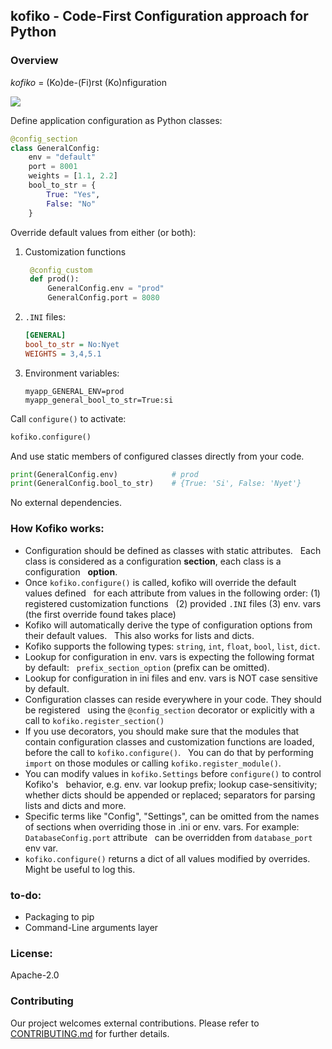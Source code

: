 ## kofiko - Code-First Configuration approach for Python 

### Overview

*kofiko* = (Ko)de-(Fi)rst (Ko)nfiguration

![](docs/kofiko-python.png)

Define application configuration as Python classes:

```python
@config_section
class GeneralConfig:
    env = "default"
    port = 8001
    weights = [1.1, 2.2]
    bool_to_str = {
        True: "Yes",
        False: "No"
    }
```

Override default values from either (or both):
1. Customization functions
   ```python
    @config_custom
    def prod():
        GeneralConfig.env = "prod"
        GeneralConfig.port = 8080
    ```

1. `.INI` files:
    ```ini
    [GENERAL]
    bool_to_str = No:Nyet
    WEIGHTS = 3,4,5.1
    ```

1. Environment variables:  
   ```
   myapp_GENERAL_ENV=prod 
   myapp_general_bool_to_str=True:si
   ```

Call `configure()` to activate:
```python
kofiko.configure()
```

And use static members of configured classes directly from your code.
```python
print(GeneralConfig.env)            # prod
print(GeneralConfig.bool_to_str)    # {True: 'Si', False: 'Nyet'}
```

No external dependencies. 

### How Kofiko works:

* Configuration should be defined as classes with static attributes. 
  Each class is considered as a configuration **section**, each class is a configuration 
  **option**.
* Once `kofiko.configure()` is called, kofiko will override the default values defined
  for each attribute from values in the following order: (1) registered customization functions
  (2) provided `.INI` files (3) env. vars (the first override found takes place)
* Kofiko will automatically derive the type of configuration options from their default values. 
  This also works for lists and dicts.
* Kofiko supports the following types: `string`, `int`, `float`, `bool`, `list`, `dict`.   
* Lookup for configuration in env. vars is expecting the following format by default: 
  `prefix_section_option` (prefix can be omitted).
* Lookup for configuration in ini files and env. vars is NOT case sensitive by default.  
* Configuration classes can reside everywhere in your code. They should be registered 
  using the `@config_section` decorator or explicitly with a call to `kofiko.register_section()`
* If you use decorators, you should make sure that the modules that contain configuration classes and customization functions are loaded, before the call to `kofiko.configure()`. 
  You can do that by performing `import` on those modules or calling `kofiko.register_module()`.
* You can modify values in `kofiko.Settings` before `configure()` to control Kofiko's 
  behavior, e.g. env. var lookup prefix; lookup case-sensitivity; whether dicts should be appended or replaced; separators for parsing lists and dicts and more.
* Specific terms like "Config", "Settings", can be omitted from the names of sections when overriding those in .ini or env. vars. For example: `DatabaseConfig.port` attribute 
  can be overridden from `database_port` env var.
* `kofiko.configure()` returns a dict of all values modified by overrides. Might be useful to log this.

### to-do:

* Packaging to pip
* Command-Line arguments layer
  
### License: 
Apache-2.0

### Contributing 

Our project welcomes external contributions. Please refer to [CONTRIBUTING.md](CONTRIBUTING.md) for further details.
